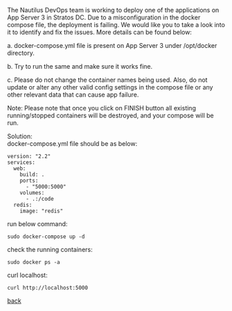 The Nautilus DevOps team is working to deploy one of the applications on App Server 3 in Stratos DC. Due to a misconfiguration in the docker compose file, the deployment is failing. We would like you to take a look into it to identify and fix the issues. More details can be found below:  

a. docker-compose.yml file is present on App Server 3 under /opt/docker directory.  

b. Try to run the same and make sure it works fine.  

c. Please do not change the container names being used. Also, do not update or alter any other valid config settings in the compose file or any other relevant data that can cause app failure.   

Note: Please note that once you click on FINISH button all existing running/stopped containers will be destroyed, and your compose will be run.   

Solution:  
docker-compose.yml file should be as below:  
```
version: "2.2"
services:
  web:
    build: .
    ports:
      - "5000:5000"
    volumes:
      - .:/code
  redis:
    image: "redis"
```

run below command:  
```
sudo docker-compose up -d
```

check the running containers:  
```
sudo docker ps -a
```

curl localhost:  
```
curl http://localhost:5000
```

[back](https://github.com/MederD/Kodekloud-Engineer-Tasks)

 




